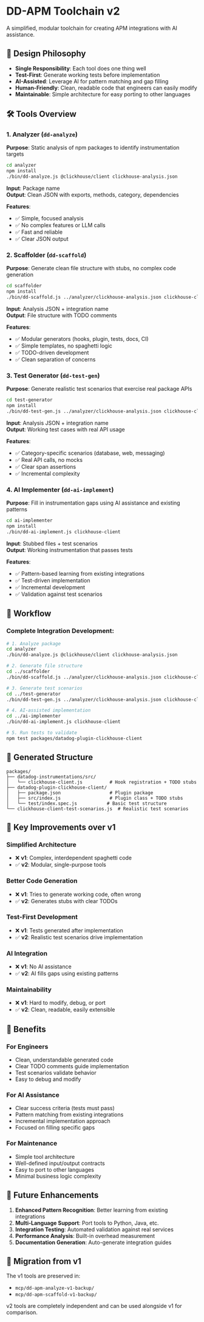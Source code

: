 # DD-APM Toolchain v2

A simplified, modular toolchain for creating APM integrations with AI assistance.

## 🎯 Design Philosophy

- **Single Responsibility**: Each tool does one thing well
- **Test-First**: Generate working tests before implementation
- **AI-Assisted**: Leverage AI for pattern matching and gap filling
- **Human-Friendly**: Clean, readable code that engineers can easily modify
- **Maintainable**: Simple architecture for easy porting to other languages

## 🛠️ Tools Overview

### 1. **Analyzer** (`dd-analyze`)
**Purpose**: Static analysis of npm packages to identify instrumentation targets

```bash
cd analyzer
npm install
./bin/dd-analyze.js @clickhouse/client clickhouse-analysis.json
```

**Input**: Package name  
**Output**: Clean JSON with exports, methods, category, dependencies

**Features**:
- ✅ Simple, focused analysis
- ✅ No complex features or LLM calls
- ✅ Fast and reliable
- ✅ Clear JSON output

### 2. **Scaffolder** (`dd-scaffold`)
**Purpose**: Generate clean file structure with stubs, no complex code generation

```bash
cd scaffolder  
npm install
./bin/dd-scaffold.js ../analyzer/clickhouse-analysis.json clickhouse-client
```

**Input**: Analysis JSON + integration name  
**Output**: File structure with TODO comments

**Features**:
- ✅ Modular generators (hooks, plugin, tests, docs, CI)
- ✅ Simple templates, no spaghetti logic
- ✅ TODO-driven development
- ✅ Clean separation of concerns

### 3. **Test Generator** (`dd-test-gen`)
**Purpose**: Generate realistic test scenarios that exercise real package APIs

```bash
cd test-generator
npm install  
./bin/dd-test-gen.js ../analyzer/clickhouse-analysis.json clickhouse-client
```

**Input**: Analysis JSON + integration name  
**Output**: Working test cases with real API usage

**Features**:
- ✅ Category-specific scenarios (database, web, messaging)
- ✅ Real API calls, no mocks
- ✅ Clear span assertions
- ✅ Incremental complexity

### 4. **AI Implementer** (`dd-ai-implement`)
**Purpose**: Fill in instrumentation gaps using AI assistance and existing patterns

```bash
cd ai-implementer
npm install
./bin/dd-ai-implement.js clickhouse-client
```

**Input**: Stubbed files + test scenarios  
**Output**: Working instrumentation that passes tests

**Features**:
- ✅ Pattern-based learning from existing integrations
- ✅ Test-driven implementation
- ✅ Incremental development
- ✅ Validation against test scenarios

## 🚀 Workflow

### Complete Integration Development:

```bash
# 1. Analyze package
cd analyzer
./bin/dd-analyze.js @clickhouse/client clickhouse-analysis.json

# 2. Generate file structure
cd ../scaffolder
./bin/dd-scaffold.js ../analyzer/clickhouse-analysis.json clickhouse-client

# 3. Generate test scenarios
cd ../test-generator
./bin/dd-test-gen.js ../analyzer/clickhouse-analysis.json clickhouse-client

# 4. AI-assisted implementation
cd ../ai-implementer
./bin/dd-ai-implement.js clickhouse-client

# 5. Run tests to validate
npm test packages/datadog-plugin-clickhouse-client
```

## 📁 Generated Structure

```
packages/
├── datadog-instrumentations/src/
│   └── clickhouse-client.js          # Hook registration + TODO stubs
├── datadog-plugin-clickhouse-client/
│   ├── package.json                  # Plugin package
│   ├── src/index.js                  # Plugin class + TODO stubs  
│   └── test/index.spec.js           # Basic test structure
└── clickhouse-client-test-scenarios.js  # Realistic test scenarios
```

## 🔄 Key Improvements over v1

### **Simplified Architecture**
- ❌ **v1**: Complex, interdependent spaghetti code
- ✅ **v2**: Modular, single-purpose tools

### **Better Code Generation**  
- ❌ **v1**: Tries to generate working code, often wrong
- ✅ **v2**: Generates stubs with clear TODOs

### **Test-First Development**
- ❌ **v1**: Tests generated after implementation
- ✅ **v2**: Realistic test scenarios drive implementation

### **AI Integration**
- ❌ **v1**: No AI assistance
- ✅ **v2**: AI fills gaps using existing patterns

### **Maintainability**
- ❌ **v1**: Hard to modify, debug, or port
- ✅ **v2**: Clean, readable, easily extensible

## 🎯 Benefits

### **For Engineers**
- Clean, understandable generated code
- Clear TODO comments guide implementation
- Test scenarios validate behavior
- Easy to debug and modify

### **For AI Assistance**
- Clear success criteria (tests must pass)
- Pattern matching from existing integrations
- Incremental implementation approach
- Focused on filling specific gaps

### **For Maintenance**
- Simple tool architecture
- Well-defined input/output contracts
- Easy to port to other languages
- Minimal business logic complexity

## 🔮 Future Enhancements

1. **Enhanced Pattern Recognition**: Better learning from existing integrations
2. **Multi-Language Support**: Port tools to Python, Java, etc.
3. **Integration Testing**: Automated validation against real services
4. **Performance Analysis**: Built-in overhead measurement
5. **Documentation Generation**: Auto-generate integration guides

## 🚨 Migration from v1

The v1 tools are preserved in:
- `mcp/dd-apm-analyze-v1-backup/`
- `mcp/dd-apm-scaffold-v1-backup/`

v2 tools are completely independent and can be used alongside v1 for comparison.
